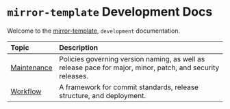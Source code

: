 # `mirror-template` Development Docs

Welcome to the [mirror-template](https://github.com/lunaris-studios/mirror-template), `development` documentation.

| Topic                         | Description                                                                                                |
| :---------------------------- | :--------------------------------------------------------------------------------------------------------- |
| [Maintenance](maintenance.md) | Policies governing version naming, as well as release pace for major, minor, patch, and security releases. |
| [Workflow](workflow.md)       | A framework for commit standards, release structure, and deployment.                                       |
